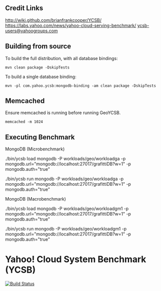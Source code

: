 
Credit Links
-----
http://wiki.github.com/brianfrankcooper/YCSB/  
https://labs.yahoo.com/news/yahoo-cloud-serving-benchmark/
ycsb-users@yahoogroups.com  

Building from source
--------------------

To build the full distribution, with all database bindings:

    mvn clean package -DskipTests

To build a single database binding:

    mvn -pl com.yahoo.ycsb:mongodb-binding -am clean package -DskipTests
    
Memcached
--------------------

Ensure memcached is running before running GeoYCSB.

    memcached -m 1024

Executing Benchmark
--------------------

MongoDB (Microbenchmark)

./bin/ycsb load mongodb -P workloads/geo/workloadga -p mongodb.url="mongodb://localhost:27017/grafittiDB?w=1" -p mongodb.auth="true"

./bin/ycsb run mongodb -P workloads/geo/workloadga -p mongodb.url="mongodb://localhost:27017/grafittiDB?w=1" -p mongodb.auth="true"

MongoDB (Macrobenchmark)

./bin/ycsb load mongodb -P workloads/geo/workloadgm1 -p mongodb.url="mongodb://localhost:27017/grafittiDB?w=1" -p mongodb.auth="true"

./bin/ycsb run mongodb -P workloads/geo/workloadgm1 -p mongodb.url="mongodb://localhost:27017/grafittiDB?w=1" -p mongodb.auth="true"
    
Yahoo! Cloud System Benchmark (YCSB)
====================================
[![Build Status](https://travis-ci.org/brianfrankcooper/YCSB.png?branch=master)](https://travis-ci.org/brianfrankcooper/YCSB)
